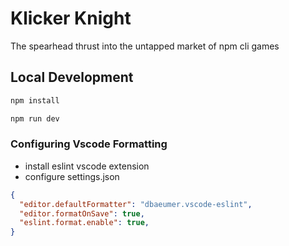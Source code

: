# Klicker Knight

The spearhead thrust into the untapped market of npm cli games

## Local Development

```bash
npm install

npm run dev
```

### Configuring Vscode Formatting

- install eslint vscode extension
- configure settings.json

```json
{
  "editor.defaultFormatter": "dbaeumer.vscode-eslint",
  "editor.formatOnSave": true,
  "eslint.format.enable": true,
}
```

